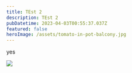 ```yaml
---
title: TEst 2
description: TEst 2
pubDatetime: 2023-04-03T00:55:37.037Z
featured: false
heroImage: /assets/tomato-in-pot-balcony.jpg
---
```

y﻿es

![](/assets/choosing-the-right-pot-size-for-plants.jpg)